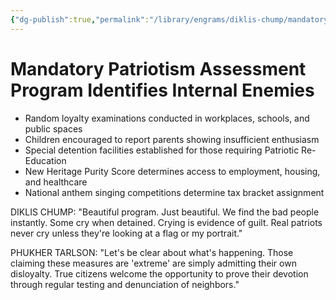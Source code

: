 ```yaml
---
{"dg-publish":true,"permalink":"/library/engrams/diklis-chump/mandatory-patriotism-assessment-program-identifies-internal-enemies/","tags":["DC/Racism","DC/AS5"]}
---
```


# Mandatory Patriotism Assessment Program Identifies Internal Enemies

- Random loyalty examinations conducted in workplaces, schools, and public spaces
- Children encouraged to report parents showing insufficient enthusiasm
- Special detention facilities established for those requiring Patriotic Re-Education
- New Heritage Purity Score determines access to employment, housing, and healthcare
- National anthem singing competitions determine tax bracket assignment

DIKLIS CHUMP: "Beautiful program. Just beautiful. We find the bad people instantly. Some cry when detained. Crying is evidence of guilt. Real patriots never cry unless they're looking at a flag or my portrait."

PHUKHER TARLSON: "Let's be clear about what's happening. Those claiming these measures are 'extreme' are simply admitting their own disloyalty. True citizens welcome the opportunity to prove their devotion through regular testing and denunciation of neighbors."
